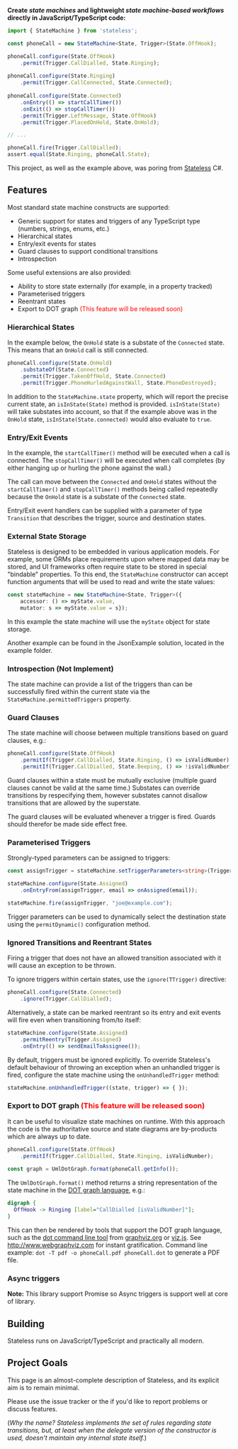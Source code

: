 **Create *state machines* and lightweight *state machine-based workflows* directly in JavaScript/TypeScript code:**

```typescript
import { StateMachine } from 'stateless';

const phoneCall = new StateMachine<State, Trigger>(State.OffHook);

phoneCall.configure(State.OffHook)
    .permit(Trigger.CallDialled, State.Ringing);
	
phoneCall.configure(State.Ringing)
    .permit(Trigger.CallConnected, State.Connected);
 
phoneCall.configure(State.Connected)
    .onEntry(() => startCallTimer())
    .onExit(() => stopCallTimer())
    .permit(Trigger.LeftMessage, State.OffHook)
    .permit(Trigger.PlacedOnHold, State.OnHold);

// ...

phoneCall.fire(Trigger.CallDialled);
assert.equal(State.Ringing, phoneCall.State);
```

This project, as well as the example above, was poring from [Stateless](https://github.com/dotnet-state-machine/stateless) C#.

## Features

Most standard state machine constructs are supported:

 * Generic support for states and triggers of any TypeScript type (numbers, strings, enums, etc.)
 * Hierarchical states
 * Entry/exit events for states
 * Guard clauses to support conditional transitions
 * Introspection

Some useful extensions are also provided:

 * Ability to store state externally (for example, in a property tracked)
 * Parameterised triggers
 * Reentrant states
 * Export to DOT graph <span style="color:red">(This feature will be released soon)</span>

### Hierarchical States


In the example below, the `OnHold` state is a substate of the `Connected` state. This means that an `OnHold` call is still connected.

```typescript
phoneCall.configure(State.OnHold)
    .substateOf(State.Connected)
    .permit(Trigger.TakenOffHold, State.Connected)
    .permit(Trigger.PhoneHurledAgainstWall, State.PhoneDestroyed);
```

In addition to the `StateMachine.state` property, which will report the precise current state, an `isInState(State)` method is provided. `isInState(State)` will take substates into account, so that if the example above was in the `OnHold` state, `isInState(State.connected)` would also evaluate to `true`.

### Entry/Exit Events

In the example, the `startCallTimer()` method will be executed when a call is connected. The `stopCallTimer()` will be executed when call completes (by either hanging up or hurling the phone against the wall.)

The call can move between the `Connected` and `OnHold` states without the `startCallTimer()` and `stopCallTimer()` methods being called repeatedly because the `OnHold` state is a substate of the `Connected` state.

Entry/Exit event handlers can be supplied with a parameter of type `Transition` that describes the trigger, source and destination states.

### External State Storage

Stateless is designed to be embedded in various application models. For example, some ORMs place requirements upon where mapped data may be stored, and UI frameworks often require state to be stored in special "bindable" properties. To this end, the `StateMachine` constructor can accept function arguments that will be used to read and write the state values:

```typescript
const stateMachine = new StateMachine<State, Trigger>({
    accessor: () => myState.value,
    mutator: s => myState.value = s});
```

In this example the state machine will use the `myState` object for state storage.

Another example can be found in the JsonExample solution, located in the example folder. 

### Introspection (Not Implement)

The state machine can provide a list of the triggers than can be successfully fired within the current state via the `StateMachine.permittedTriggers` property.

### Guard Clauses

The state machine will choose between multiple transitions based on guard clauses, e.g.:

```typescript
phoneCall.configure(State.OffHook)
    .permitIf(Trigger.CallDialled, State.Ringing, () => isValidNumber)
    .permitIf(Trigger.CallDialled, State.Beeping, () => !isValidNumber);
```

Guard clauses within a state must be mutually exclusive (multiple guard clauses cannot be valid at the same time.) Substates can override transitions by respecifying them, however substates cannot disallow transitions that are allowed by the superstate.

The guard clauses will be evaluated whenever a trigger is fired. Guards should therefor be made side effect free.

### Parameterised Triggers

Strongly-typed parameters can be assigned to triggers:

```typescript
const assignTrigger = stateMachine.setTriggerParameters<string>(Trigger.Assign);

stateMachine.configure(State.Assigned)
    .onEntryFrom(assignTrigger, email => onAssigned(email));

stateMachine.fire(assignTrigger, "joe@example.com");
```

Trigger parameters can be used to dynamically select the destination state using the `permitDynamic()` configuration method.

### Ignored Transitions and Reentrant States

Firing a trigger that does not have an allowed transition associated with it will cause an exception to be thrown.

To ignore triggers within certain states, use the `ignore(TTrigger)` directive:

```typescript
phoneCall.configure(State.Connected)
    .ignore(Trigger.CallDialled);
```

Alternatively, a state can be marked reentrant so its entry and exit events will fire even when transitioning from/to itself:

```typescript
stateMachine.configure(State.Assigned)
    .permitReentry(Trigger.Assigned)
    .onEntry(() => sendEmailToAssignee());
```

By default, triggers must be ignored explicitly. To override Stateless's default behaviour of throwing an exception when an unhandled trigger is fired, configure the state machine using the `onUnhandledTrigger` method:

```typescript
stateMachine.onUnhandledTrigger((state, trigger) => { });
```

### Export to DOT graph <span style="color:red">(This feature will be released soon)</span>

It can be useful to visualize state machines on runtime. With this approach the code is the authoritative source and state diagrams are by-products which are always up to date.
 
```typescript
phoneCall.configure(State.OffHook)
    .permitIf(Trigger.CallDialled, State.Ringing, isValidNumber);
    
const graph = UmlDotGraph.format(phoneCall.getInfo());
```

The `UmlDotGraph.format()` method returns a string representation of the state machine in the [DOT graph language](https://en.wikipedia.org/wiki/DOT_(graph_description_language)), e.g.:

```dot
digraph {
  OffHook -> Ringing [label="CallDialled [isValidNumber]"];
}
```

This can then be rendered by tools that support the DOT graph language, such as the [dot command line tool](http://www.graphviz.org/doc/info/command.html) from [graphviz.org](http://www.graphviz.org) or [viz.js](https://github.com/mdaines/viz.js). See http://www.webgraphviz.com for instant gratification.
Command line example: `dot -T pdf -o phoneCall.pdf phoneCall.dot` to generate a PDF file.

### Async triggers

**Note:** This library support Promise so Async triggers is support well at core of library.

## Building

Stateless runs on JavaScript/TypeScript and practically all modern.

## Project Goals

This page is an almost-complete description of Stateless, and its explicit aim is to remain minimal.

Please use the issue tracker or the if you'd like to report problems or discuss features.

(_Why the name? Stateless implements the set of rules regarding state transitions, but, at least when the delegate version of the constructor is used, doesn't maintain any internal state itself._)
